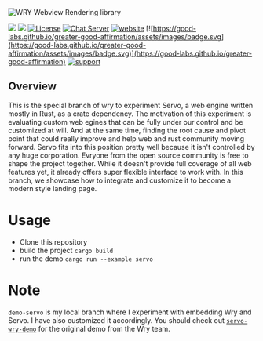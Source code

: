 <img src=".github/splash.png" alt="WRY Webview Rendering library" />

[![](https://img.shields.io/crates/v/wry?style=flat-square)](https://crates.io/crates/wry) [![](https://img.shields.io/docsrs/wry?style=flat-square)](https://docs.rs/wry/)
[![License](https://img.shields.io/badge/License-MIT%20or%20Apache%202-green.svg)](https://opencollective.com/tauri)
[![Chat Server](https://img.shields.io/badge/chat-discord-7289da.svg)](https://discord.gg/SpmNs4S)
[![website](https://img.shields.io/badge/website-tauri.app-purple.svg)](https://tauri.app)
[![https://good-labs.github.io/greater-good-affirmation/assets/images/badge.svg](https://good-labs.github.io/greater-good-affirmation/assets/images/badge.svg)](https://good-labs.github.io/greater-good-affirmation)
[![support](https://img.shields.io/badge/sponsor-Open%20Collective-blue.svg)](https://opencollective.com/tauri)

## Overview

This is the special branch of wry to experiment Servo, a web engine written mostly in Rust, as a crate dependency.
The motivation of this experiment is evaluating custom web egines that can be fully under our control and be customized at will.
And at the same time, finding the root cause and pivot point that could really improve and help web and rust community moving forward.
Servo fits into this position pretty well because it isn't controlled by any huge corporation. Evryone from the open source community is free to shape the project together.
While it doesn't provide full coverage of all web features yet, it already offers super flexible interface to work with.
In this branch, we showcase how to integrate and customize it to become a modern style landing page.

# Usage

- Clone this repository
- build the project `cargo build`
- run the demo `cargo run --example servo`

# Note

`demo-servo` is my local branch where I experiment with embedding Wry and Servo. I have also customized it accordingly. You should check out [`servo-wry-demo`](https://github.com/tauri-apps/wry/tree/servo-wry-demo) for the original demo from the Wry team.
